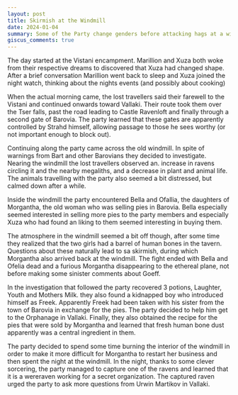 ```yaml
---
layout: post
title: Skirmish at the Windmill
date: 2024-01-04
summary: Some of the Party change genders before attacking hags at a windmill
giscus_comments: true
---
```


The day started at the Vistani encampment. Marillion and Xuza both woke from their respective dreams to discovered that Xuza had changed shape. After a brief conversation Marillion went back to sleep and Xuza joined the night watch, thinking about the nights events (and possibly about cooking)

When the actual morning came, the lost travellers said their farewell to the Vistani and continued onwards toward Vallaki. Their route took them over the Tser falls, past the road leading to Castle Ravenloft and finally through a second gate of Barovia. The party learned that these gates are apparently controlled by Strahd himself, allowing passage to those he sees worthy (or not important enough to block out).

Continuing along the party came across the old windmill. In spite of warnings from Bart and other Barovians they decided to investigate. Nearing the windmill the lost travellers observed an. increase in ravens circling it and the nearby megaliths, and a decrease in plant and animal life. The animals travelling with the party also seemed a bit distressed, but calmed down after a while.

Inside the windmill the party encountered Bella and Ofallia, the daughters of Morgantha, the old woman who was selling pies in Barovia. Bella especially seemed interested in selling more pies to the party members and especially Xuza who had found an liking to them seemed interesting in buying them.

The atmosphere in the windmill seemed a bit off though, after some time they realized that the two girls had a barrel of human bones in the tavern. Questions about these naturally lead to sa skirmish, during which Morgantha also arrived back at the windmill. The fight ended with Bella and Ofelia dead and a furious Morgantha disappearing to the ethereal plane, not before making some sinister comments about Goeff.

In the investigation that followed the party recovered 3 potions, Laughter, Youth and Mothers Milk. they also found a kidnapped boy who introduced himself as Freek. Apparently Freek had been taken with his sister from the town of Barovia in exchange for the pies. The party decided to help him get to the Orphanage in Vallaki. Finally, they also obtained the recipe for the pies that were sold by Morgantha and learned that fresh human bone dust apparently was a central ingredient in them.

The party decided to spend some time burning the interior of the windmill in order to make it more difficult for Morgantha to restart her business and then spent the night at the windmill.
In the night, thanks to some clever sorcering, the party managed to capture one of the ravens and learned that it is a wereraven working for a secret organization. The captured raven urged the party to ask more questions from Urwin Martikov in Vallaki.
